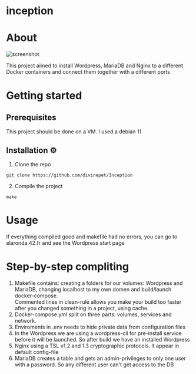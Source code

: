# inception

# About
![screenshot](https://mchost.ru/files/img/article4st.png)

This project aimed to install Wordpress, MariaDB and Nginx to a different Docker containers and connect them together with a different ports

# Getting started
## Prerequisites
This project should be done on a VM. I used a debian 11
## Installation ⚙️
1. Clone the repo
```
git clone https://github.com/divinepet/Inception
```
2. Compile the project
```
make
```
# Usage
If everything compiled good and makefile had no errors, you can go to elaronda.42.fr and see the Wordpress start page
# Step-by-step compliting
1. Makefile contains: creating a folders for our volumes: Wordpress and MariaDB, changing localhost to my own domen and build/launch docker-compose.</br>
Commented lines in clean-rule allows you make your build too faster after you changed something in a project, using cache.
2. Docker-compose.yml split on three parts: volumes, services and network.
3. Enviroments in .env needs to hide private data from configuration files
4. In the Wordpress we are using a wordpress-cli for pre-install service before it will be launched. So after build we have an installed Wordpress
5. Nginx using a TSL v1.2 and 1.3 cryptographic protocols. It appear in default config-file
6. MariaDB creates a table and gets an admin-privileges to only one user with a password. So any different user can't get access to the DB

